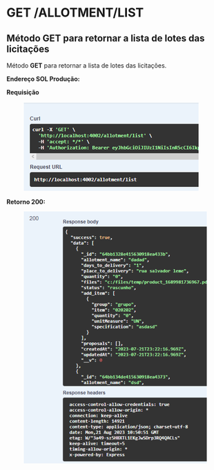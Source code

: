 # GET /ALLOTMENT/LIST

## Método GET para retornar a lista de lotes das licitações

Método **GET** para retornar a lista de lotes das licitações.

**Endereço SOL Produção:**&#x20;

**Requisição**

<figure><img src="../../.gitbook/assets/Screenshot_7.png" alt=""><figcaption></figcaption></figure>

**Retorno 200:**

<figure><img src="../../.gitbook/assets/Screenshot_1.png" alt=""><figcaption></figcaption></figure>
